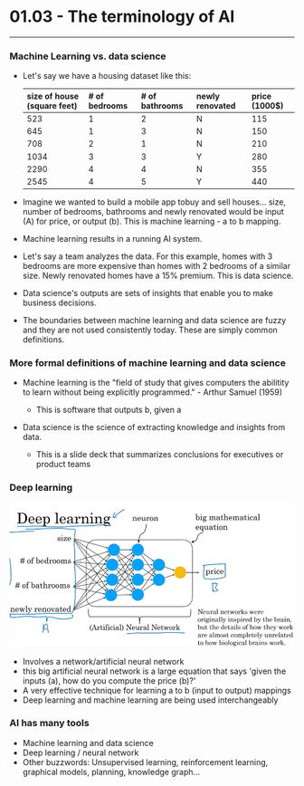 # 01.03 - The terminology of AI

---

### Machine Learning vs. data science
- Let's say we have a housing dataset like this:

    | size of house (square feet) | # of bedrooms | # of bathrooms | newly renovated | price (1000$)
    |:----|:--|:--|:--|:---
    | 523 | 1 | 2 | N | 115
    | 645 | 1 | 3 | N | 150
    | 708 | 2 | 1 | N | 210
    | 1034| 3 | 3 | Y | 280
    | 2290| 4 | 4 | N | 355
    | 2545| 4 | 5 | Y | 440

- Imagine we wanted to build a mobile app tobuy and sell houses... size, number of bedrooms, bathrooms and newly renovated would be input (A) for price, or output (b). This is machine learning - a to b mapping.
- Machine learning results in a running AI system.
- Let's say a team analyzes the data. For this example, homes with 3 bedrooms are more expensive than homes with 2 bedrooms of a similar size. Newly renovated homes have a 15% premium. This is data science.
- Data science's outputs are sets of insights that enable you to make business decisions.
- The boundaries between machine learning and data science are fuzzy and they are not used consistently today. These are simply common definitions.

### More formal definitions of machine learning and data science

- Machine learning is the "field of study that gives computers the abilitity to learn without being explicitly programmed." - Arthur Samuel (1959)
    - This is software that outputs b, given a

- Data science is the science of extracting knowledge and insights from data.
    - This is a slide deck that summarizes conclusions for executives or product teams

### Deep learning
![An example neural network](images/neuralnetwork.png)
- Involves a network/artificial neural network
- this big artificial neural network is a large equation that says 'given the inputs (a), how do you compute the price (b)?'
- A very effective technique for learning a to b (input to output) mappings
- Deep learning and machine learning are being used interchangeably

### AI has many tools
- Machine learning and data science
- Deep learning / neural network
- Other buzzwords: Unsupervised learning, reinforcement learning, graphical models, planning, knowledge graph...